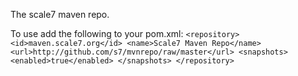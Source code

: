 The scale7 maven repo.

To use add the following to your pom.xml:
`<repository>
    <id>maven.scale7.org</id>
    <name>Scale7 Maven Repo</name>
    <url>http://github.com/s7/mvnrepo/raw/master</url>
    <snapshots>
        <enabled>true</enabled>
    </snapshots>
</repository>`
